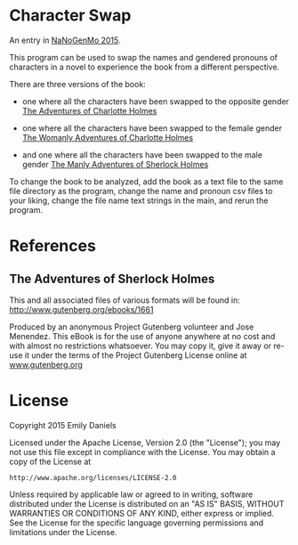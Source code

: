 Character Swap
====================

An entry in [NaNoGenMo 2015](https://github.com/dariusk/NaNoGenMo-2015/).

This program can be used to swap the names and gendered pronouns of characters 
in a novel to experience the book from a different perspective.

There are three versions of the book:

* one where all the characters have been swapped to the opposite gender 
    [The Adventures of Charlotte Holmes](https://github.com/emdaniels/character-swap/blob/master/The_Adventures_of_Charlotte_Holmes.txt)
    
* one where all the characters have been swapped to the female gender
    [The Womanly Adventures of Charlotte Holmes](https://github.com/emdaniels/character-swap/blob/master/The_Womanly_Adventures_of_Charlotte_Holmes.txt)
    
* and one where all the characters have been swapped to the male gender 
    [The Manly Adventures of Sherlock Holmes](https://github.com/emdaniels/character-swap/blob/master/The_Manly_Adventures_of_Sherlock_Holmes.txt)

To change the book to be analyzed, add the book as a text file to the same 
file directory as the program, change the name and pronoun csv files to 
your liking, change the file name text strings in the main, and rerun the program.


References
==========

The Adventures of Sherlock Holmes
---------------------------------

This and all associated files of various formats will be found in:
http://www.gutenberg.org/ebooks/1661

Produced by an anonymous Project Gutenberg volunteer and Jose Menendez.
This eBook is for the use of anyone anywhere at no cost and with
almost no restrictions whatsoever.  You may copy it, give it away or
re-use it under the terms of the Project Gutenberg License online at 
www.gutenberg.org


License
=======

Copyright 2015 Emily Daniels

Licensed under the Apache License, Version 2.0 (the "License");
you may not use this file except in compliance with the License.
You may obtain a copy of the License at

    http://www.apache.org/licenses/LICENSE-2.0

Unless required by applicable law or agreed to in writing, software
distributed under the License is distributed on an "AS IS" BASIS,
WITHOUT WARRANTIES OR CONDITIONS OF ANY KIND, either express or implied.
See the License for the specific language governing permissions and
limitations under the License.